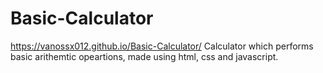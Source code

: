# Basic-Calculator
https://vanossx012.github.io/Basic-Calculator/
Calculator which performs basic arithemtic opeartions, made using html, css and javascript.
